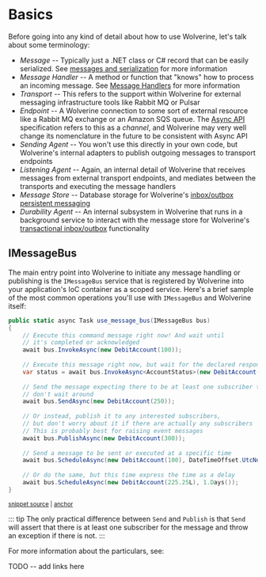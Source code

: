 # Basics

Before going into any kind of detail about how to use Wolverine, let's talk about some terminology:

* *Message* -- Typically just a .NET class or C# record that can be easily serialized. See [messages and serialization](/guide/messages) for more information
* *Message Handler* -- A method or function that "knows" how to process an incoming message. See [Message Handlers](/guide/handlers/) for more information
* *Transport* -- This refers to the support within Wolverine for external messaging infrastructure tools like Rabbit MQ or Pulsar
* *Endpoint* -- A Wolverine connection to some sort of external resource like a Rabbit MQ exchange or an Amazon SQS queue. The [Async API](https://www.asyncapi.com/) specification refers to this as a *channel*, and Wolverine may very well change its nomenclature in the future to be consistent with Async API
* *Sending Agent* -- You won't use this directly in your own code, but Wolverine's internal adapters to publish outgoing messages to transport endpoints
* *Listening Agent* -- Again, an internal detail of Wolverine that receives messages from external transport endpoints, and mediates between the transports and executing the message handlers
* *Message Store* -- Database storage for Wolverine's [inbox/outbox persistent messaging](/guide/persistence/)
* *Durability Agent* -- An internal subsystem in Wolverine that runs in a background service to interact with the message store for Wolverine's [transactional inbox/outbox](https://microservices.io/patterns/data/transactional-outbox.html) functionality

## IMessageBus

The main entry point into Wolverine to initiate any message handling or publishing is the `IMessageBus` service
that is registered by Wolverine into your application's IoC container as a scoped service. Here's a brief sample
of the most common operations you'll use with `IMessageBus` and Wolverine itself:

<!-- snippet: sample_message_bus_basics -->
<a id='snippet-sample_message_bus_basics'></a>
```cs
public static async Task use_message_bus(IMessageBus bus)
{
    // Execute this command message right now! And wait until
    // it's completed or acknowledged
    await bus.InvokeAsync(new DebitAccount(100));
    
    // Execute this message right now, but wait for the declared response
    var status = await bus.InvokeAsync<AccountStatus>(new DebitAccount(250));
    
    // Send the message expecting there to be at least one subscriber to be executed later, but
    // don't wait around
    await bus.SendAsync(new DebitAccount(250));
    
    // Or instead, publish it to any interested subscribers, 
    // but don't worry about it if there are actually any subscribers
    // This is probably best for raising event messages
    await bus.PublishAsync(new DebitAccount(300));
    
    // Send a message to be sent or executed at a specific time
    await bus.ScheduleAsync(new DebitAccount(100), DateTimeOffset.UtcNow.AddDays(1));
    
    // Or do the same, but this time express the time as a delay
    await bus.ScheduleAsync(new DebitAccount(225.25L), 1.Days());
}
```
<sup><a href='https://github.com/JasperFx/wolverine/blob/main/src/Samples/DocumentationSamples/MessageBusBasics.cs#L8-L35' title='Snippet source file'>snippet source</a> | <a href='#snippet-sample_message_bus_basics' title='Start of snippet'>anchor</a></sup>
<!-- endSnippet -->

::: tip
The only practical difference between `Send` and `Publish` is that `Send` will assert that there is at least
one subscriber for the message and throw an exception if there is not.
:::

For more information about the particulars, see:

TODO -- add links here